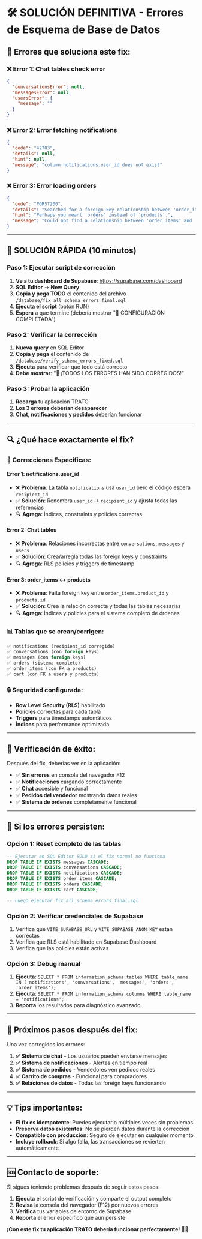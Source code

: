 # 🛠️ SOLUCIÓN DEFINITIVA - Errores de Esquema de Base de Datos

## 🚨 Errores que soluciona este fix:

### ❌ Error 1: Chat tables check error
```json
{
  "conversationsError": null,
  "messagesError": null,
  "usersError": {
    "message": ""
  }
}
```

### ❌ Error 2: Error fetching notifications
```json
{
  "code": "42703",
  "details": null,
  "hint": null,
  "message": "column notifications.user_id does not exist"
}
```

### ❌ Error 3: Error loading orders
```json
{
  "code": "PGRST200",
  "details": "Searched for a foreign key relationship between 'order_items' and 'products' in the schema 'public', but no matches were found.",
  "hint": "Perhaps you meant 'orders' instead of 'products'.",
  "message": "Could not find a relationship between 'order_items' and 'products' in the schema cache"
}
```

---

## 🎯 SOLUCIÓN RÁPIDA (10 minutos)

### Paso 1: Ejecutar script de corrección

1. **Ve a tu dashboard de Supabase**: https://supabase.com/dashboard
2. **SQL Editor** → **New Query**
3. **Copia y pega TODO** el contenido del archivo `/database/fix_all_schema_errors_final.sql`
4. **Ejecuta el script** (botón RUN)
5. **Espera** a que termine (debería mostrar "🎯 CONFIGURACIÓN COMPLETADA")

### Paso 2: Verificar la corrección

1. **Nueva query** en SQL Editor
2. **Copia y pega** el contenido de `/database/verify_schema_errors_fixed.sql`
3. **Ejecuta** para verificar que todo está correcto
4. **Debe mostrar**: "🎉 ¡TODOS LOS ERRORES HAN SIDO CORREGIDOS!"

### Paso 3: Probar la aplicación

1. **Recarga** tu aplicación TRATO
2. **Los 3 errores deberían desaparecer**
3. **Chat, notificaciones y pedidos** deberían funcionar

---

## 🔍 ¿Qué hace exactamente el fix?

### 🔧 Correcciones Específicas:

#### **Error 1: notifications.user_id**
- ❌ **Problema**: La tabla `notifications` usa `user_id` pero el código espera `recipient_id`
- ✅ **Solución**: Renombra `user_id` → `recipient_id` y ajusta todas las referencias
- 🔍 **Agrega**: Índices, constraints y policies correctas

#### **Error 2: Chat tables**
- ❌ **Problema**: Relaciones incorrectas entre `conversations`, `messages` y `users`
- ✅ **Solución**: Crea/arregla todas las foreign keys y constraints
- 🔍 **Agrega**: RLS policies y triggers de timestamp

#### **Error 3: order_items ↔ products**
- ❌ **Problema**: Falta foreign key entre `order_items.product_id` y `products.id`
- ✅ **Solución**: Crea la relación correcta y todas las tablas necesarias
- 🔍 **Agrega**: Índices y policies para el sistema completo de órdenes

### 📊 Tablas que se crean/corrigen:

```sql
✅ notifications (recipient_id corregido)
✅ conversations (con foreign keys)
✅ messages (con foreign keys)
✅ orders (sistema completo)
✅ order_items (con FK a products)
✅ cart (con FK a users y products)
```

### 🔒 Seguridad configurada:
- **Row Level Security (RLS)** habilitado
- **Policies** correctas para cada tabla
- **Triggers** para timestamps automáticos
- **Índices** para performance optimizada

---

## 🧪 Verificación de éxito:

Después del fix, deberías ver en la aplicación:
- ✅ **Sin errores** en consola del navegador F12
- ✅ **Notificaciones** cargando correctamente
- ✅ **Chat** accesible y funcional
- ✅ **Pedidos del vendedor** mostrando datos reales
- ✅ **Sistema de órdenes** completamente funcional

---

## 🚨 Si los errores persisten:

### Opción 1: Reset completo de las tablas
```sql
-- Ejecutar en SQL Editor SOLO si el fix normal no funciona
DROP TABLE IF EXISTS messages CASCADE;
DROP TABLE IF EXISTS conversations CASCADE;
DROP TABLE IF EXISTS notifications CASCADE;
DROP TABLE IF EXISTS order_items CASCADE;
DROP TABLE IF EXISTS orders CASCADE;
DROP TABLE IF EXISTS cart CASCADE;

-- Luego ejecutar fix_all_schema_errors_final.sql
```

### Opción 2: Verificar credenciales de Supabase
1. Verifica que `VITE_SUPABASE_URL` y `VITE_SUPABASE_ANON_KEY` están correctas
2. Verifica que RLS está habilitado en Supabase Dashboard
3. Verifica que las policies están activas

### Opción 3: Debug manual
1. **Ejecuta**: `SELECT * FROM information_schema.tables WHERE table_name IN ('notifications', 'conversations', 'messages', 'orders', 'order_items');`
2. **Ejecuta**: `SELECT * FROM information_schema.columns WHERE table_name = 'notifications';`
3. **Reporta** los resultados para diagnóstico avanzado

---

## 📱 Próximos pasos después del fix:

Una vez corregidos los errores:

1. **✅ Sistema de chat** - Los usuarios pueden enviarse mensajes
2. **✅ Sistema de notificaciones** - Alertas en tiempo real
3. **✅ Sistema de pedidos** - Vendedores ven pedidos reales
4. **✅ Carrito de compras** - Funcional para compradores
5. **✅ Relaciones de datos** - Todas las foreign keys funcionando

---

## 💡 Tips importantes:

- **El fix es idempotente**: Puedes ejecutarlo múltiples veces sin problemas
- **Preserva datos existentes**: No se pierden datos durante la corrección
- **Compatible con producción**: Seguro de ejecutar en cualquier momento
- **Incluye rollback**: Si algo falla, las transacciones se revierten automáticamente

---

## 🆘 Contacto de soporte:

Si sigues teniendo problemas después de seguir estos pasos:
1. **Ejecuta** el script de verificación y comparte el output completo
2. **Revisa** la consola del navegador (F12) por nuevos errores
3. **Verifica** tus variables de entorno de Supabase
4. **Reporta** el error específico que aún persiste

**¡Con este fix tu aplicación TRATO debería funcionar perfectamente!** 🎉🚀